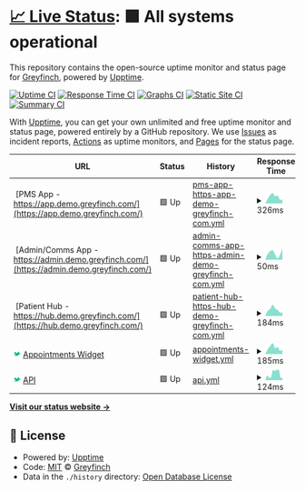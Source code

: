 # [📈 Live Status](https://teamgreyfinch.github.io/demo-status): <!--live status--> **🟩 All systems operational**

This repository contains the open-source uptime monitor and status page for [Greyfinch](https://greyfinch.com), powered by [Upptime](https://github.com/upptime/upptime).

[![Uptime CI](https://github.com/teamgreyfinch/demo-status/workflows/Uptime%20CI/badge.svg)](https://github.com/teamgreyfinch/demo-status/actions?query=workflow%3A%22Uptime+CI%22)
[![Response Time CI](https://github.com/teamgreyfinch/demo-status/workflows/Response%20Time%20CI/badge.svg)](https://github.com/teamgreyfinch/demo-status/actions?query=workflow%3A%22Response+Time+CI%22)
[![Graphs CI](https://github.com/teamgreyfinch/demo-status/workflows/Graphs%20CI/badge.svg)](https://github.com/teamgreyfinch/demo-status/actions?query=workflow%3A%22Graphs+CI%22)
[![Static Site CI](https://github.com/teamgreyfinch/demo-status/workflows/Static%20Site%20CI/badge.svg)](https://github.com/teamgreyfinch/demo-status/actions?query=workflow%3A%22Static+Site+CI%22)
[![Summary CI](https://github.com/teamgreyfinch/demo-status/workflows/Summary%20CI/badge.svg)](https://github.com/teamgreyfinch/demo-status/actions?query=workflow%3A%22Summary+CI%22)

With [Upptime](https://upptime.js.org), you can get your own unlimited and free uptime monitor and status page, powered entirely by a GitHub repository. We use [Issues](https://github.com/teamgreyfinch/demo-status/issues) as incident reports, [Actions](https://github.com/teamgreyfinch/demo-status/actions) as uptime monitors, and [Pages](https://teamgreyfinch.github.io/demo-status) for the status page.

<!--start: status pages-->
<!-- This summary is generated by Upptime (https://github.com/upptime/upptime) -->
<!-- Do not edit this manually, your changes will be overwritten -->
<!-- prettier-ignore -->
| URL | Status | History | Response Time | Uptime |
| --- | ------ | ------- | ------------- | ------ |
| <img alt="" src="https://icons.duckduckgo.com/ip3/app.demo.greyfinch.com.ico" height="13"> [PMS App - https://app.demo.greyfinch.com/](https://app.demo.greyfinch.com/) | 🟩 Up | [pms-app-https-app-demo-greyfinch-com.yml](https://github.com/teamgreyfinch/demo-status/commits/HEAD/history/pms-app-https-app-demo-greyfinch-com.yml) | <details><summary><img alt="Response time graph" src="./graphs/pms-app-https-app-demo-greyfinch-com/response-time-week.png" height="20"> 326ms</summary><br><a href="https://teamgreyfinch.github.io/demo-status/history/pms-app-https-app-demo-greyfinch-com"><img alt="Response time 263" src="https://img.shields.io/endpoint?url=https%3A%2F%2Fraw.githubusercontent.com%2Fteamgreyfinch%2Fdemo-status%2FHEAD%2Fapi%2Fpms-app-https-app-demo-greyfinch-com%2Fresponse-time.json"></a><br><a href="https://teamgreyfinch.github.io/demo-status/history/pms-app-https-app-demo-greyfinch-com"><img alt="24-hour response time 149" src="https://img.shields.io/endpoint?url=https%3A%2F%2Fraw.githubusercontent.com%2Fteamgreyfinch%2Fdemo-status%2FHEAD%2Fapi%2Fpms-app-https-app-demo-greyfinch-com%2Fresponse-time-day.json"></a><br><a href="https://teamgreyfinch.github.io/demo-status/history/pms-app-https-app-demo-greyfinch-com"><img alt="7-day response time 326" src="https://img.shields.io/endpoint?url=https%3A%2F%2Fraw.githubusercontent.com%2Fteamgreyfinch%2Fdemo-status%2FHEAD%2Fapi%2Fpms-app-https-app-demo-greyfinch-com%2Fresponse-time-week.json"></a><br><a href="https://teamgreyfinch.github.io/demo-status/history/pms-app-https-app-demo-greyfinch-com"><img alt="30-day response time 377" src="https://img.shields.io/endpoint?url=https%3A%2F%2Fraw.githubusercontent.com%2Fteamgreyfinch%2Fdemo-status%2FHEAD%2Fapi%2Fpms-app-https-app-demo-greyfinch-com%2Fresponse-time-month.json"></a><br><a href="https://teamgreyfinch.github.io/demo-status/history/pms-app-https-app-demo-greyfinch-com"><img alt="1-year response time 286" src="https://img.shields.io/endpoint?url=https%3A%2F%2Fraw.githubusercontent.com%2Fteamgreyfinch%2Fdemo-status%2FHEAD%2Fapi%2Fpms-app-https-app-demo-greyfinch-com%2Fresponse-time-year.json"></a></details> | <details><summary><a href="https://teamgreyfinch.github.io/demo-status/history/pms-app-https-app-demo-greyfinch-com">100.00%</a></summary><a href="https://teamgreyfinch.github.io/demo-status/history/pms-app-https-app-demo-greyfinch-com"><img alt="All-time uptime 99.92%" src="https://img.shields.io/endpoint?url=https%3A%2F%2Fraw.githubusercontent.com%2Fteamgreyfinch%2Fdemo-status%2FHEAD%2Fapi%2Fpms-app-https-app-demo-greyfinch-com%2Fuptime.json"></a><br><a href="https://teamgreyfinch.github.io/demo-status/history/pms-app-https-app-demo-greyfinch-com"><img alt="24-hour uptime 100.00%" src="https://img.shields.io/endpoint?url=https%3A%2F%2Fraw.githubusercontent.com%2Fteamgreyfinch%2Fdemo-status%2FHEAD%2Fapi%2Fpms-app-https-app-demo-greyfinch-com%2Fuptime-day.json"></a><br><a href="https://teamgreyfinch.github.io/demo-status/history/pms-app-https-app-demo-greyfinch-com"><img alt="7-day uptime 100.00%" src="https://img.shields.io/endpoint?url=https%3A%2F%2Fraw.githubusercontent.com%2Fteamgreyfinch%2Fdemo-status%2FHEAD%2Fapi%2Fpms-app-https-app-demo-greyfinch-com%2Fuptime-week.json"></a><br><a href="https://teamgreyfinch.github.io/demo-status/history/pms-app-https-app-demo-greyfinch-com"><img alt="30-day uptime 100.00%" src="https://img.shields.io/endpoint?url=https%3A%2F%2Fraw.githubusercontent.com%2Fteamgreyfinch%2Fdemo-status%2FHEAD%2Fapi%2Fpms-app-https-app-demo-greyfinch-com%2Fuptime-month.json"></a><br><a href="https://teamgreyfinch.github.io/demo-status/history/pms-app-https-app-demo-greyfinch-com"><img alt="1-year uptime 99.97%" src="https://img.shields.io/endpoint?url=https%3A%2F%2Fraw.githubusercontent.com%2Fteamgreyfinch%2Fdemo-status%2FHEAD%2Fapi%2Fpms-app-https-app-demo-greyfinch-com%2Fuptime-year.json"></a></details>
| <img alt="" src="https://icons.duckduckgo.com/ip3/admin.demo.greyfinch.com.ico" height="13"> [Admin/Comms App - https://admin.demo.greyfinch.com/](https://admin.demo.greyfinch.com/) | 🟩 Up | [admin-comms-app-https-admin-demo-greyfinch-com.yml](https://github.com/teamgreyfinch/demo-status/commits/HEAD/history/admin-comms-app-https-admin-demo-greyfinch-com.yml) | <details><summary><img alt="Response time graph" src="./graphs/admin-comms-app-https-admin-demo-greyfinch-com/response-time-week.png" height="20"> 50ms</summary><br><a href="https://teamgreyfinch.github.io/demo-status/history/admin-comms-app-https-admin-demo-greyfinch-com"><img alt="Response time 239" src="https://img.shields.io/endpoint?url=https%3A%2F%2Fraw.githubusercontent.com%2Fteamgreyfinch%2Fdemo-status%2FHEAD%2Fapi%2Fadmin-comms-app-https-admin-demo-greyfinch-com%2Fresponse-time.json"></a><br><a href="https://teamgreyfinch.github.io/demo-status/history/admin-comms-app-https-admin-demo-greyfinch-com"><img alt="24-hour response time 8" src="https://img.shields.io/endpoint?url=https%3A%2F%2Fraw.githubusercontent.com%2Fteamgreyfinch%2Fdemo-status%2FHEAD%2Fapi%2Fadmin-comms-app-https-admin-demo-greyfinch-com%2Fresponse-time-day.json"></a><br><a href="https://teamgreyfinch.github.io/demo-status/history/admin-comms-app-https-admin-demo-greyfinch-com"><img alt="7-day response time 50" src="https://img.shields.io/endpoint?url=https%3A%2F%2Fraw.githubusercontent.com%2Fteamgreyfinch%2Fdemo-status%2FHEAD%2Fapi%2Fadmin-comms-app-https-admin-demo-greyfinch-com%2Fresponse-time-week.json"></a><br><a href="https://teamgreyfinch.github.io/demo-status/history/admin-comms-app-https-admin-demo-greyfinch-com"><img alt="30-day response time 43" src="https://img.shields.io/endpoint?url=https%3A%2F%2Fraw.githubusercontent.com%2Fteamgreyfinch%2Fdemo-status%2FHEAD%2Fapi%2Fadmin-comms-app-https-admin-demo-greyfinch-com%2Fresponse-time-month.json"></a><br><a href="https://teamgreyfinch.github.io/demo-status/history/admin-comms-app-https-admin-demo-greyfinch-com"><img alt="1-year response time 225" src="https://img.shields.io/endpoint?url=https%3A%2F%2Fraw.githubusercontent.com%2Fteamgreyfinch%2Fdemo-status%2FHEAD%2Fapi%2Fadmin-comms-app-https-admin-demo-greyfinch-com%2Fresponse-time-year.json"></a></details> | <details><summary><a href="https://teamgreyfinch.github.io/demo-status/history/admin-comms-app-https-admin-demo-greyfinch-com">100.00%</a></summary><a href="https://teamgreyfinch.github.io/demo-status/history/admin-comms-app-https-admin-demo-greyfinch-com"><img alt="All-time uptime 100.00%" src="https://img.shields.io/endpoint?url=https%3A%2F%2Fraw.githubusercontent.com%2Fteamgreyfinch%2Fdemo-status%2FHEAD%2Fapi%2Fadmin-comms-app-https-admin-demo-greyfinch-com%2Fuptime.json"></a><br><a href="https://teamgreyfinch.github.io/demo-status/history/admin-comms-app-https-admin-demo-greyfinch-com"><img alt="24-hour uptime 100.00%" src="https://img.shields.io/endpoint?url=https%3A%2F%2Fraw.githubusercontent.com%2Fteamgreyfinch%2Fdemo-status%2FHEAD%2Fapi%2Fadmin-comms-app-https-admin-demo-greyfinch-com%2Fuptime-day.json"></a><br><a href="https://teamgreyfinch.github.io/demo-status/history/admin-comms-app-https-admin-demo-greyfinch-com"><img alt="7-day uptime 100.00%" src="https://img.shields.io/endpoint?url=https%3A%2F%2Fraw.githubusercontent.com%2Fteamgreyfinch%2Fdemo-status%2FHEAD%2Fapi%2Fadmin-comms-app-https-admin-demo-greyfinch-com%2Fuptime-week.json"></a><br><a href="https://teamgreyfinch.github.io/demo-status/history/admin-comms-app-https-admin-demo-greyfinch-com"><img alt="30-day uptime 100.00%" src="https://img.shields.io/endpoint?url=https%3A%2F%2Fraw.githubusercontent.com%2Fteamgreyfinch%2Fdemo-status%2FHEAD%2Fapi%2Fadmin-comms-app-https-admin-demo-greyfinch-com%2Fuptime-month.json"></a><br><a href="https://teamgreyfinch.github.io/demo-status/history/admin-comms-app-https-admin-demo-greyfinch-com"><img alt="1-year uptime 100.00%" src="https://img.shields.io/endpoint?url=https%3A%2F%2Fraw.githubusercontent.com%2Fteamgreyfinch%2Fdemo-status%2FHEAD%2Fapi%2Fadmin-comms-app-https-admin-demo-greyfinch-com%2Fuptime-year.json"></a></details>
| <img alt="" src="https://icons.duckduckgo.com/ip3/hub.demo.greyfinch.com.ico" height="13"> [Patient Hub - https://hub.demo.greyfinch.com/](https://hub.demo.greyfinch.com/) | 🟩 Up | [patient-hub-https-hub-demo-greyfinch-com.yml](https://github.com/teamgreyfinch/demo-status/commits/HEAD/history/patient-hub-https-hub-demo-greyfinch-com.yml) | <details><summary><img alt="Response time graph" src="./graphs/patient-hub-https-hub-demo-greyfinch-com/response-time-week.png" height="20"> 184ms</summary><br><a href="https://teamgreyfinch.github.io/demo-status/history/patient-hub-https-hub-demo-greyfinch-com"><img alt="Response time 253" src="https://img.shields.io/endpoint?url=https%3A%2F%2Fraw.githubusercontent.com%2Fteamgreyfinch%2Fdemo-status%2FHEAD%2Fapi%2Fpatient-hub-https-hub-demo-greyfinch-com%2Fresponse-time.json"></a><br><a href="https://teamgreyfinch.github.io/demo-status/history/patient-hub-https-hub-demo-greyfinch-com"><img alt="24-hour response time 118" src="https://img.shields.io/endpoint?url=https%3A%2F%2Fraw.githubusercontent.com%2Fteamgreyfinch%2Fdemo-status%2FHEAD%2Fapi%2Fpatient-hub-https-hub-demo-greyfinch-com%2Fresponse-time-day.json"></a><br><a href="https://teamgreyfinch.github.io/demo-status/history/patient-hub-https-hub-demo-greyfinch-com"><img alt="7-day response time 184" src="https://img.shields.io/endpoint?url=https%3A%2F%2Fraw.githubusercontent.com%2Fteamgreyfinch%2Fdemo-status%2FHEAD%2Fapi%2Fpatient-hub-https-hub-demo-greyfinch-com%2Fresponse-time-week.json"></a><br><a href="https://teamgreyfinch.github.io/demo-status/history/patient-hub-https-hub-demo-greyfinch-com"><img alt="30-day response time 203" src="https://img.shields.io/endpoint?url=https%3A%2F%2Fraw.githubusercontent.com%2Fteamgreyfinch%2Fdemo-status%2FHEAD%2Fapi%2Fpatient-hub-https-hub-demo-greyfinch-com%2Fresponse-time-month.json"></a><br><a href="https://teamgreyfinch.github.io/demo-status/history/patient-hub-https-hub-demo-greyfinch-com"><img alt="1-year response time 255" src="https://img.shields.io/endpoint?url=https%3A%2F%2Fraw.githubusercontent.com%2Fteamgreyfinch%2Fdemo-status%2FHEAD%2Fapi%2Fpatient-hub-https-hub-demo-greyfinch-com%2Fresponse-time-year.json"></a></details> | <details><summary><a href="https://teamgreyfinch.github.io/demo-status/history/patient-hub-https-hub-demo-greyfinch-com">100.00%</a></summary><a href="https://teamgreyfinch.github.io/demo-status/history/patient-hub-https-hub-demo-greyfinch-com"><img alt="All-time uptime 100.00%" src="https://img.shields.io/endpoint?url=https%3A%2F%2Fraw.githubusercontent.com%2Fteamgreyfinch%2Fdemo-status%2FHEAD%2Fapi%2Fpatient-hub-https-hub-demo-greyfinch-com%2Fuptime.json"></a><br><a href="https://teamgreyfinch.github.io/demo-status/history/patient-hub-https-hub-demo-greyfinch-com"><img alt="24-hour uptime 100.00%" src="https://img.shields.io/endpoint?url=https%3A%2F%2Fraw.githubusercontent.com%2Fteamgreyfinch%2Fdemo-status%2FHEAD%2Fapi%2Fpatient-hub-https-hub-demo-greyfinch-com%2Fuptime-day.json"></a><br><a href="https://teamgreyfinch.github.io/demo-status/history/patient-hub-https-hub-demo-greyfinch-com"><img alt="7-day uptime 100.00%" src="https://img.shields.io/endpoint?url=https%3A%2F%2Fraw.githubusercontent.com%2Fteamgreyfinch%2Fdemo-status%2FHEAD%2Fapi%2Fpatient-hub-https-hub-demo-greyfinch-com%2Fuptime-week.json"></a><br><a href="https://teamgreyfinch.github.io/demo-status/history/patient-hub-https-hub-demo-greyfinch-com"><img alt="30-day uptime 100.00%" src="https://img.shields.io/endpoint?url=https%3A%2F%2Fraw.githubusercontent.com%2Fteamgreyfinch%2Fdemo-status%2FHEAD%2Fapi%2Fpatient-hub-https-hub-demo-greyfinch-com%2Fuptime-month.json"></a><br><a href="https://teamgreyfinch.github.io/demo-status/history/patient-hub-https-hub-demo-greyfinch-com"><img alt="1-year uptime 100.00%" src="https://img.shields.io/endpoint?url=https%3A%2F%2Fraw.githubusercontent.com%2Fteamgreyfinch%2Fdemo-status%2FHEAD%2Fapi%2Fpatient-hub-https-hub-demo-greyfinch-com%2Fuptime-year.json"></a></details>
| <img alt="" src="https://raw.githubusercontent.com/teamgreyfinch/public-status/master/assets/cropped-favgreen-01-1-192x192.png" height="13"> [Appointments Widget](https://appointments.demo.greyfinch.com/?division=123456) | 🟩 Up | [appointments-widget.yml](https://github.com/teamgreyfinch/demo-status/commits/HEAD/history/appointments-widget.yml) | <details><summary><img alt="Response time graph" src="./graphs/appointments-widget/response-time-week.png" height="20"> 185ms</summary><br><a href="https://teamgreyfinch.github.io/demo-status/history/appointments-widget"><img alt="Response time 254" src="https://img.shields.io/endpoint?url=https%3A%2F%2Fraw.githubusercontent.com%2Fteamgreyfinch%2Fdemo-status%2FHEAD%2Fapi%2Fappointments-widget%2Fresponse-time.json"></a><br><a href="https://teamgreyfinch.github.io/demo-status/history/appointments-widget"><img alt="24-hour response time 113" src="https://img.shields.io/endpoint?url=https%3A%2F%2Fraw.githubusercontent.com%2Fteamgreyfinch%2Fdemo-status%2FHEAD%2Fapi%2Fappointments-widget%2Fresponse-time-day.json"></a><br><a href="https://teamgreyfinch.github.io/demo-status/history/appointments-widget"><img alt="7-day response time 185" src="https://img.shields.io/endpoint?url=https%3A%2F%2Fraw.githubusercontent.com%2Fteamgreyfinch%2Fdemo-status%2FHEAD%2Fapi%2Fappointments-widget%2Fresponse-time-week.json"></a><br><a href="https://teamgreyfinch.github.io/demo-status/history/appointments-widget"><img alt="30-day response time 215" src="https://img.shields.io/endpoint?url=https%3A%2F%2Fraw.githubusercontent.com%2Fteamgreyfinch%2Fdemo-status%2FHEAD%2Fapi%2Fappointments-widget%2Fresponse-time-month.json"></a><br><a href="https://teamgreyfinch.github.io/demo-status/history/appointments-widget"><img alt="1-year response time 252" src="https://img.shields.io/endpoint?url=https%3A%2F%2Fraw.githubusercontent.com%2Fteamgreyfinch%2Fdemo-status%2FHEAD%2Fapi%2Fappointments-widget%2Fresponse-time-year.json"></a></details> | <details><summary><a href="https://teamgreyfinch.github.io/demo-status/history/appointments-widget">100.00%</a></summary><a href="https://teamgreyfinch.github.io/demo-status/history/appointments-widget"><img alt="All-time uptime 100.00%" src="https://img.shields.io/endpoint?url=https%3A%2F%2Fraw.githubusercontent.com%2Fteamgreyfinch%2Fdemo-status%2FHEAD%2Fapi%2Fappointments-widget%2Fuptime.json"></a><br><a href="https://teamgreyfinch.github.io/demo-status/history/appointments-widget"><img alt="24-hour uptime 100.00%" src="https://img.shields.io/endpoint?url=https%3A%2F%2Fraw.githubusercontent.com%2Fteamgreyfinch%2Fdemo-status%2FHEAD%2Fapi%2Fappointments-widget%2Fuptime-day.json"></a><br><a href="https://teamgreyfinch.github.io/demo-status/history/appointments-widget"><img alt="7-day uptime 100.00%" src="https://img.shields.io/endpoint?url=https%3A%2F%2Fraw.githubusercontent.com%2Fteamgreyfinch%2Fdemo-status%2FHEAD%2Fapi%2Fappointments-widget%2Fuptime-week.json"></a><br><a href="https://teamgreyfinch.github.io/demo-status/history/appointments-widget"><img alt="30-day uptime 100.00%" src="https://img.shields.io/endpoint?url=https%3A%2F%2Fraw.githubusercontent.com%2Fteamgreyfinch%2Fdemo-status%2FHEAD%2Fapi%2Fappointments-widget%2Fuptime-month.json"></a><br><a href="https://teamgreyfinch.github.io/demo-status/history/appointments-widget"><img alt="1-year uptime 100.00%" src="https://img.shields.io/endpoint?url=https%3A%2F%2Fraw.githubusercontent.com%2Fteamgreyfinch%2Fdemo-status%2FHEAD%2Fapi%2Fappointments-widget%2Fuptime-year.json"></a></details>
| <img alt="" src="https://raw.githubusercontent.com/teamgreyfinch/public-status/master/assets/cropped-favgreen-01-1-192x192.png" height="13"> [API](https://api.demo.greyfinch.com/healthz) | 🟩 Up | [api.yml](https://github.com/teamgreyfinch/demo-status/commits/HEAD/history/api.yml) | <details><summary><img alt="Response time graph" src="./graphs/api/response-time-week.png" height="20"> 124ms</summary><br><a href="https://teamgreyfinch.github.io/demo-status/history/api"><img alt="Response time 235" src="https://img.shields.io/endpoint?url=https%3A%2F%2Fraw.githubusercontent.com%2Fteamgreyfinch%2Fdemo-status%2FHEAD%2Fapi%2Fapi%2Fresponse-time.json"></a><br><a href="https://teamgreyfinch.github.io/demo-status/history/api"><img alt="24-hour response time 35" src="https://img.shields.io/endpoint?url=https%3A%2F%2Fraw.githubusercontent.com%2Fteamgreyfinch%2Fdemo-status%2FHEAD%2Fapi%2Fapi%2Fresponse-time-day.json"></a><br><a href="https://teamgreyfinch.github.io/demo-status/history/api"><img alt="7-day response time 124" src="https://img.shields.io/endpoint?url=https%3A%2F%2Fraw.githubusercontent.com%2Fteamgreyfinch%2Fdemo-status%2FHEAD%2Fapi%2Fapi%2Fresponse-time-week.json"></a><br><a href="https://teamgreyfinch.github.io/demo-status/history/api"><img alt="30-day response time 160" src="https://img.shields.io/endpoint?url=https%3A%2F%2Fraw.githubusercontent.com%2Fteamgreyfinch%2Fdemo-status%2FHEAD%2Fapi%2Fapi%2Fresponse-time-month.json"></a><br><a href="https://teamgreyfinch.github.io/demo-status/history/api"><img alt="1-year response time 255" src="https://img.shields.io/endpoint?url=https%3A%2F%2Fraw.githubusercontent.com%2Fteamgreyfinch%2Fdemo-status%2FHEAD%2Fapi%2Fapi%2Fresponse-time-year.json"></a></details> | <details><summary><a href="https://teamgreyfinch.github.io/demo-status/history/api">100.00%</a></summary><a href="https://teamgreyfinch.github.io/demo-status/history/api"><img alt="All-time uptime 97.87%" src="https://img.shields.io/endpoint?url=https%3A%2F%2Fraw.githubusercontent.com%2Fteamgreyfinch%2Fdemo-status%2FHEAD%2Fapi%2Fapi%2Fuptime.json"></a><br><a href="https://teamgreyfinch.github.io/demo-status/history/api"><img alt="24-hour uptime 100.00%" src="https://img.shields.io/endpoint?url=https%3A%2F%2Fraw.githubusercontent.com%2Fteamgreyfinch%2Fdemo-status%2FHEAD%2Fapi%2Fapi%2Fuptime-day.json"></a><br><a href="https://teamgreyfinch.github.io/demo-status/history/api"><img alt="7-day uptime 100.00%" src="https://img.shields.io/endpoint?url=https%3A%2F%2Fraw.githubusercontent.com%2Fteamgreyfinch%2Fdemo-status%2FHEAD%2Fapi%2Fapi%2Fuptime-week.json"></a><br><a href="https://teamgreyfinch.github.io/demo-status/history/api"><img alt="30-day uptime 100.00%" src="https://img.shields.io/endpoint?url=https%3A%2F%2Fraw.githubusercontent.com%2Fteamgreyfinch%2Fdemo-status%2FHEAD%2Fapi%2Fapi%2Fuptime-month.json"></a><br><a href="https://teamgreyfinch.github.io/demo-status/history/api"><img alt="1-year uptime 96.96%" src="https://img.shields.io/endpoint?url=https%3A%2F%2Fraw.githubusercontent.com%2Fteamgreyfinch%2Fdemo-status%2FHEAD%2Fapi%2Fapi%2Fuptime-year.json"></a></details>

<!--end: status pages-->

[**Visit our status website →**](https://teamgreyfinch.github.io/demo-status)

## 📄 License

- Powered by: [Upptime](https://github.com/upptime/upptime)
- Code: [MIT](./LICENSE) © [Greyfinch](https://greyfinch.com)
- Data in the `./history` directory: [Open Database License](https://opendatacommons.org/licenses/odbl/1-0/)
